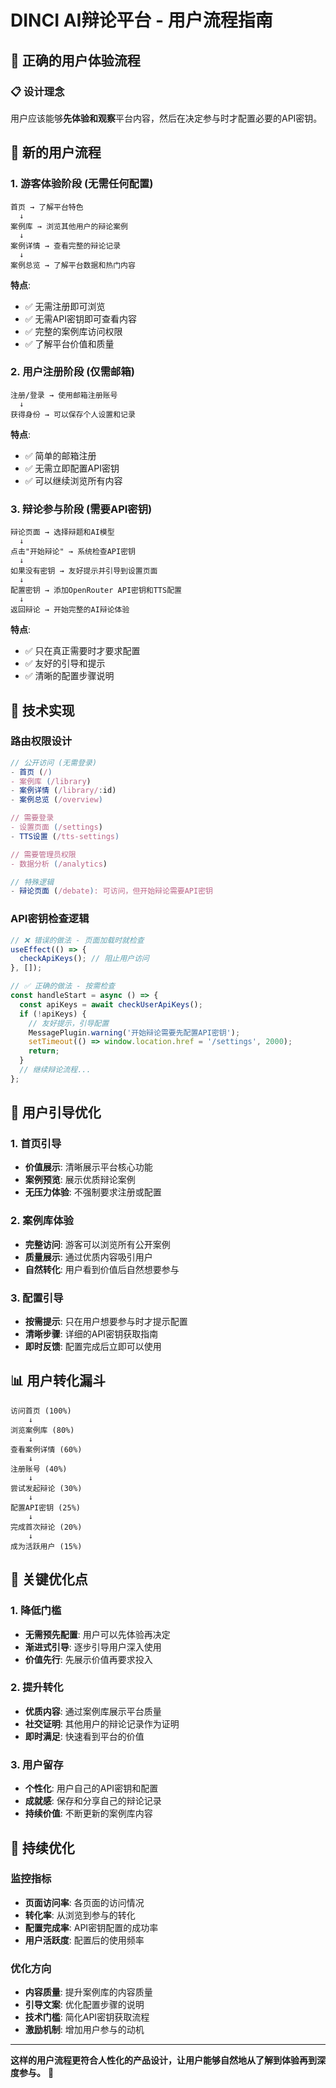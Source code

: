 # DINCI AI辩论平台 - 用户流程指南

## 🎯 正确的用户体验流程

### 📋 设计理念
用户应该能够**先体验和观察**平台内容，然后在决定参与时才配置必要的API密钥。

## 🚀 新的用户流程

### 1. 游客体验阶段 (无需任何配置)
```
首页 → 了解平台特色
  ↓
案例库 → 浏览其他用户的辩论案例
  ↓  
案例详情 → 查看完整的辩论记录
  ↓
案例总览 → 了解平台数据和热门内容
```

**特点**:
- ✅ 无需注册即可浏览
- ✅ 无需API密钥即可查看内容
- ✅ 完整的案例库访问权限
- ✅ 了解平台价值和质量

### 2. 用户注册阶段 (仅需邮箱)
```
注册/登录 → 使用邮箱注册账号
  ↓
获得身份 → 可以保存个人设置和记录
```

**特点**:
- ✅ 简单的邮箱注册
- ✅ 无需立即配置API密钥
- ✅ 可以继续浏览所有内容

### 3. 辩论参与阶段 (需要API密钥)
```
辩论页面 → 选择辩题和AI模型
  ↓
点击"开始辩论" → 系统检查API密钥
  ↓
如果没有密钥 → 友好提示并引导到设置页面
  ↓
配置密钥 → 添加OpenRouter API密钥和TTS配置
  ↓
返回辩论 → 开始完整的AI辩论体验
```

**特点**:
- ✅ 只在真正需要时才要求配置
- ✅ 友好的引导和提示
- ✅ 清晰的配置步骤说明

## 🔧 技术实现

### 路由权限设计
```typescript
// 公开访问 (无需登录)
- 首页 (/)
- 案例库 (/library)
- 案例详情 (/library/:id)
- 案例总览 (/overview)

// 需要登录
- 设置页面 (/settings)
- TTS设置 (/tts-settings)

// 需要管理员权限
- 数据分析 (/analytics)

// 特殊逻辑
- 辩论页面 (/debate): 可访问，但开始辩论需要API密钥
```

### API密钥检查逻辑
```typescript
// ❌ 错误的做法 - 页面加载时就检查
useEffect(() => {
  checkApiKeys(); // 阻止用户访问
}, []);

// ✅ 正确的做法 - 按需检查
const handleStart = async () => {
  const apiKeys = await checkUserApiKeys();
  if (!apiKeys) {
    // 友好提示，引导配置
    MessagePlugin.warning('开始辩论需要先配置API密钥');
    setTimeout(() => window.location.href = '/settings', 2000);
    return;
  }
  // 继续辩论流程...
};
```

## 🎨 用户引导优化

### 1. 首页引导
- **价值展示**: 清晰展示平台核心功能
- **案例预览**: 展示优质辩论案例
- **无压力体验**: 不强制要求注册或配置

### 2. 案例库体验
- **完整访问**: 游客可以浏览所有公开案例
- **质量展示**: 通过优质内容吸引用户
- **自然转化**: 用户看到价值后自然想要参与

### 3. 配置引导
- **按需提示**: 只在用户想要参与时才提示配置
- **清晰步骤**: 详细的API密钥获取指南
- **即时反馈**: 配置完成后立即可以使用

## 📊 用户转化漏斗

```
访问首页 (100%)
    ↓
浏览案例库 (80%)
    ↓
查看案例详情 (60%)
    ↓
注册账号 (40%)
    ↓
尝试发起辩论 (30%)
    ↓
配置API密钥 (25%)
    ↓
完成首次辩论 (20%)
    ↓
成为活跃用户 (15%)
```

## 🎯 关键优化点

### 1. 降低门槛
- **无需预先配置**: 用户可以先体验再决定
- **渐进式引导**: 逐步引导用户深入使用
- **价值先行**: 先展示价值再要求投入

### 2. 提升转化
- **优质内容**: 通过案例库展示平台质量
- **社交证明**: 其他用户的辩论记录作为证明
- **即时满足**: 快速看到平台的价值

### 3. 用户留存
- **个性化**: 用户自己的API密钥和配置
- **成就感**: 保存和分享自己的辩论记录
- **持续价值**: 不断更新的案例库内容

## 🔄 持续优化

### 监控指标
- **页面访问率**: 各页面的访问情况
- **转化率**: 从浏览到参与的转化
- **配置完成率**: API密钥配置的成功率
- **用户活跃度**: 配置后的使用频率

### 优化方向
- **内容质量**: 提升案例库的内容质量
- **引导文案**: 优化配置步骤的说明
- **技术门槛**: 简化API密钥获取流程
- **激励机制**: 增加用户参与的动机

---

**这样的用户流程更符合人性化的产品设计，让用户能够自然地从了解到体验再到深度参与。** 🎉
